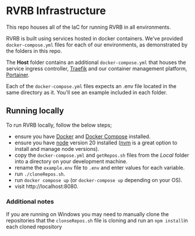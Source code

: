 # RVRB Infrastructure
This repo houses all of the IaC for running RVRB in all environments.

RVRB is built using services hosted in docker containers. We've provided `docker-compose.yml` files for each of our environments, as demonstrated by the folders in this repo.

The **Host** folder contains an additional `docker-compose.yml` that houses the service ingress controller, [Traefik](https://traefik.io/traefik/) and our container management platform, [Portainer](https://www.portainer.io/).

Each of the `docker-compose.yml` files expects an .env file located in the same directory as it. You'll see an example included in each folder.

## Running locally
To run RVRB locally, follow the below steps;
- ensure you have [Docker](https://docs.docker.com/engine/install/) and [Docker Compose](https://docs.docker.com/compose/install/) installed.
- ensure you have [node](https://nodejs.org/en) version 20 installed ([nvm](https://github.com/nvm-sh/nvm) is a great option to install and manage node versions).
- copy the `docker-compose.yml` and `getRepos.sh` files from the *Local* folder into a directory on your development machine.
- rename the `example.env` file to `.env` and enter values for each variable.
- run `./cloneRepos.sh`.
- run `docker compose up` (or `docker-compose up` depending on your OS).
- visit http://localhost:8080.

### Additional notes
If you are running on Windows you may need to manually clone the repositories that the `clonseRepos.sh` file is cloning and run an `npm install`in each cloned repository
